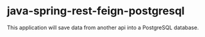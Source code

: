 # java-spring-rest-feign-postgresql
This application will save data from another api into a PostgreSQL database.
